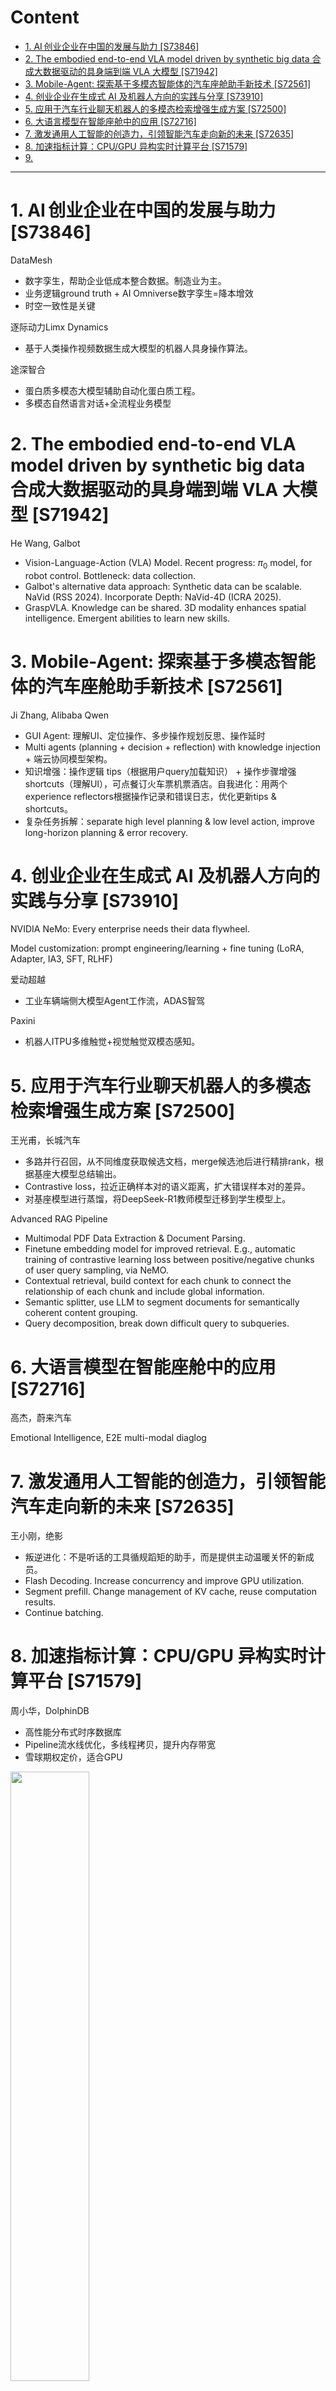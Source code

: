 # Content

<!-- TOC start (generated with https://github.com/derlin/bitdowntoc) -->

- [1. AI 创业企业在中国的发展与助力 [S73846]](#1-ai-s73846)
- [2. The embodied end-to-end VLA model driven by synthetic big data 合成大数据驱动的具身端到端 VLA 大模型 [S71942]](#2-the-embodied-end-to-end-vla-model-driven-by-synthetic-big-data-vla-s71942)
- [3. Mobile-Agent: 探索基于多模态智能体的汽车座舱助手新技术 [S72561]](#3-mobile-agent-s72561)
- [4. 创业企业在生成式 AI 及机器人方向的实践与分享 [S73910]](#4-ai-s73910)
- [5. 应用于汽车行业聊天机器人的多模态检索增强生成方案 [S72500]](#5-s72500)
- [6. 大语言模型在智能座舱中的应用 [S72716]](#6-s72716)
- [7. 激发通用人工智能的创造力，引领智能汽车走向新的未来 [S72635]](#7-s72635)
- [8. 加速指标计算：CPU/GPU 异构实时计算平台 [S71579]](#8-cpugpu-s71579)
- [9. ](#9)

<!-- TOC end -->

---

<!-- TOC --><a name="1-ai-s73846"></a>
# 1. AI 创业企业在中国的发展与助力 [S73846]
DataMesh 
- 数字孪生，帮助企业低成本整合数据。制造业为主。
- 业务逻辑ground truth + AI Omniverse数字孪生=降本增效
- 时空一致性是关键

逐际动力Limx Dynamics
- 基于人类操作视频数据生成大模型的机器人具身操作算法。

途深智合
- 蛋白质多模态大模型辅助自动化蛋白质工程。
- 多模态自然语言对话+全流程业务模型

<!-- TOC --><a name="2-the-embodied-end-to-end-vla-model-driven-by-synthetic-big-data-vla-s71942"></a>
# 2. The embodied end-to-end VLA model driven by synthetic big data 合成大数据驱动的具身端到端 VLA 大模型 [S71942]

He Wang, Galbot

- Vision-Language-Action (VLA) Model. Recent progress: $\pi_0$ model, for robot control. Bottleneck: data collection.
- Galbot's alternative data approach: Synthetic data can be scalable. NaVid (RSS 2024). Incorporate Depth: NaVid-4D (ICRA 2025).
- GraspVLA. Knowledge can be shared. 3D modality enhances spatial intelligence. Emergent abilities to learn new skills.

<!-- TOC --><a name="3-mobile-agent-s72561"></a>
# 3. Mobile-Agent: 探索基于多模态智能体的汽车座舱助手新技术 [S72561]

Ji Zhang, Alibaba Qwen

- GUI Agent: 理解UI、定位操作、多步操作规划反思、操作延时
- Multi agents (planning + decision + reflection) with knowledge injection + 端云协同模型架构。
- 知识增强：操作逻辑 tips（根据用户query加载知识） + 操作步骤增强 shortcuts（理解UI），可点餐订火车票机票酒店。自我进化：用两个experience reflectors根据操作记录和错误日志，优化更新tips & shortcuts。
- 复杂任务拆解：separate high level planning & low level action, improve long-horizon planning & error recovery.

<!-- TOC --><a name="4-ai-s73910"></a>
# 4. 创业企业在生成式 AI 及机器人方向的实践与分享 [S73910]

NVIDIA NeMo: Every enterprise needs their data flywheel. 

Model customization: prompt engineering/learning + fine tuning (LoRA, Adapter, IA3, SFT, RLHF)

爱动超越
- 工业车辆端侧大模型Agent工作流，ADAS智驾

Paxini
- 机器人ITPU多维触觉+视觉触觉双模态感知。

<!-- TOC --><a name="5-s72500"></a>
# 5. 应用于汽车行业聊天机器人的多模态检索增强生成方案 [S72500]

王光甫，长城汽车
- 多路并行召回，从不同维度获取候选文档，merge候选池后进行精排rank，根据基座大模型总结输出。
- Contrastive loss，拉近正确样本对的语义距离，扩大错误样本对的差异。
- 对基座模型进行蒸馏，将DeepSeek-R1教师模型迁移到学生模型上。

Advanced RAG Pipeline
- Multimodal PDF Data Extraction & Document Parsing.
- Finetune embedding model for improved retrieval. E.g., automatic training of contrastive learning loss between positive/negative chunks of user query sampling, via NeMO.
- Contextual retrieval, build context for each chunk to connect the relationship of each chunk and include global information.
- Semantic splitter, use LLM to segment documents for semantically coherent content grouping.
- Query decomposition, break down difficult query to subqueries.

<!-- TOC --><a name="6-s72716"></a>
# 6. 大语言模型在智能座舱中的应用 [S72716]

高杰，蔚来汽车

Emotional Intelligence, E2E multi-modal diaglog

<!-- TOC --><a name="7-s72635"></a>
# 7. 激发通用人工智能的创造力，引领智能汽车走向新的未来 [S72635]

王小刚，绝影

- 叛逆进化：不是听话的工具循规蹈矩的助手，而是提供主动温暖关怀的新成员。
- Flash Decoding. Increase concurrency and improve GPU utilization.
- Segment prefill. Change management of KV cache, reuse computation results.
- Continue batching.

<!-- TOC --><a name="8-cpugpu-s71579"></a>
# 8. 加速指标计算：CPU/GPU 异构实时计算平台 [S71579]

周小华，DolphinDB

- 高性能分布式时序数据库
- Pipeline流水线优化，多线程拷贝，提升内存带宽
- 雪球期权定价，适合GPU

<img src="https://github.com/user-attachments/assets/6a71af90-5e76-4e1b-bc13-2896902bd045" width="50%" height="50%">

- RAG: VectorDB + TextDB

<!-- TOC --><a name="9"></a>
# 9. UFO-Lite: 基于自推测解码的低延迟多模态大模型 [S72498]

Teng Xi, Baidu. [Slides](https://static.rainfocus.com/nvidia/gtcs25/sess/1727321215230001Bhv2/FinalPresPDF/S72498_1741760325928001kU80.pdf)

- First work on MLLMs-SPD (Speculative Decoding) and orthogonal to previous work on LLMs
- Implement based on TensorRT-LLM，极致推理速度
- Can be applied to any state-of-the-art MLLMs，任意大小tokenizer、对任何大模型都能加速且精度相近(量化+蒸馏)
- Enhanced with FP8 and deployed on L20
- 多模态：小模型自回归k次迭代，大模型一次并行处理
- Draft-then-Verification Paradigm of Speculative Decoding 大小模型协同，交替推理
- Confidence-based Adaptive switching strategy: 小模型做错/幻觉了被大模型修正，小模型不够自信让大模型验证。
- Moreover, can Quantization-Aware Knowledge Model-Distillation
- DeepSeek-V3 Multi-Token Prediction (MTP)可以直接让小模型预测速度翻倍。

# 10. VLA：迈向自动驾驶物理智能体的关键一步 [S72557]

Peng Jia, Li Auto

- VLA based on Fast and Slow thinking systems
- Sparse attention can reduce the reasoning burden, MoE can control the growth of params and increase model capability.

# 11. 使用投机采样和计算通信 Overlap 提升 LLM 推理效率 [S72643]

Baichuan AI

- 















